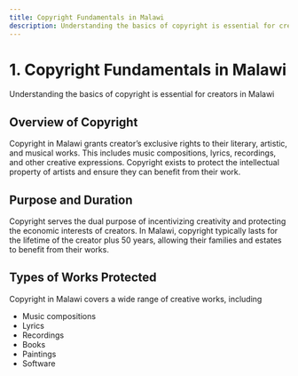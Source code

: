```yaml
---
title: Copyright Fundamentals in Malawi
description: Understanding the basics of copyright is essential for creators in Malawi
---
```

# 1. Copyright Fundamentals in Malawi

Understanding the basics of copyright is essential for creators in Malawi

## Overview of Copyright

Copyright in Malawi grants creator’s exclusive rights to their literary, artistic, and musical works. This includes music compositions, lyrics, recordings, and other creative expressions. Copyright exists to protect the intellectual property of artists and ensure they can benefit from their work.

## Purpose and Duration

Copyright serves the dual purpose of incentivizing creativity and protecting the economic interests of creators. In Malawi, copyright typically lasts for the lifetime of the creator plus 50 years, allowing their families and estates to benefit from their works.

## Types of Works Protected

Copyright in Malawi covers a wide range of creative works, including

- Music compositions
- Lyrics
- Recordings
- Books
- Paintings
- Software
